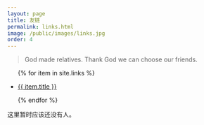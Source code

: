 ```yaml
---
layout: page
title: 友链
permalink: links.html
image: /public/images/links.jpg
order: 4
---
```


> God made relatives. Thank God we can choose our friends.

<ul class="links">
{% for item in site.links %}
<li>
    <p>
        <a href="{{ item.url }}" target="_blank" title="{{ site.title }}">
        {{ item.title }}
        </a>
    </p>
</li>
{% endfor %}
</ul>

这里暂时应该还没有人。